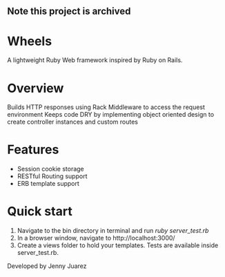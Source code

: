 ## Note this project is archived
# Wheels
A lightweight Ruby Web framework inspired by Ruby on Rails.

# Overview
Builds HTTP responses using Rack Middleware to access the request environment
Keeps code DRY by implementing object oriented design to create controller instances and custom routes

# Features
* Session cookie storage
* RESTful Routing support
* ERB template support

# Quick start
1. Navigate to the bin directory in terminal and run _ruby server_test.rb_
2. In a browser window, navigate to http://localhost:3000/
3. Create a views folder to hold your templates. Tests are available inside server_test.rb.

Developed by Jenny Juarez
